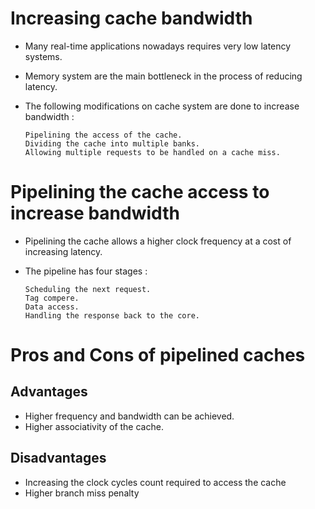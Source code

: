 # Increasing cache bandwidth
* Many real-time applications nowadays requires very low latency systems.
* Memory system are the main bottleneck in the process of reducing latency.
* The following modifications on cache system are done to increase bandwidth :
  
      Pipelining the access of the cache.
      Dividing the cache into multiple banks.
      Allowing multiple requests to be handled on a cache miss.


# Pipelining the cache access to increase bandwidth

* Pipelining the cache allows a higher clock frequency at a cost of increasing latency.
* The pipeline has four stages :

      Scheduling the next request.
      Tag compere.
      Data access.
      Handling the response back to the core.

# Pros and Cons of pipelined caches
## Advantages
* Higher frequency and bandwidth can be achieved.
* Higher associativity of the cache.

## Disadvantages
* Increasing the clock cycles count required to access the cache
* Higher branch miss penalty


